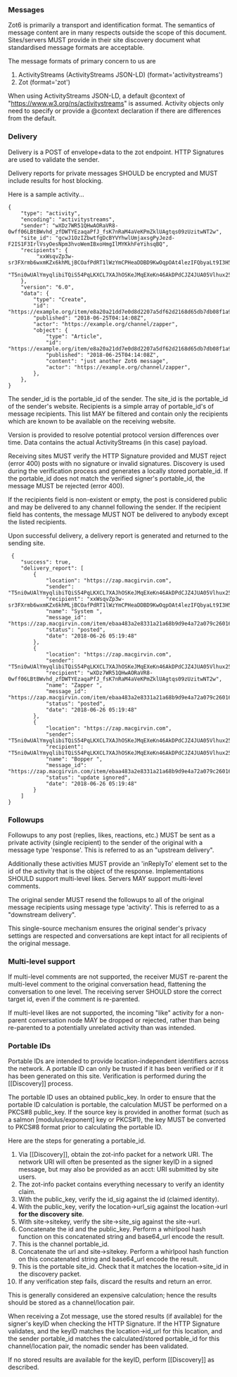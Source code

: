### Messages

Zot6 is primarily a transport and identification format. The semantics of message content are in many respects outside the scope of this document. Sites/servers MUST provide in their site discovery document what standardised message formats are acceptable.

The message formats of primary concern to us are 

1. ActivityStreams (ActivityStreams JSON-LD) (format='activitystreams')
2. Zot (format='zot')

When using ActivityStreams JSON-LD, a default @context of "https://www.w3.org/ns/activitystreams" is assumed. Activity objects only need to specify or provide a @context declaration if there are differences from the default. 

### Delivery

Delivery is a POST of envelope+data to the zot endpoint. HTTP Signatures are used to validate the sender. 

Delivery reports for private messages SHOULD be encrypted and MUST include results for host blocking.

Here is a sample activity...

````
{
    "type": "activity",
    "encoding": "activitystreams",
    "sender": "wXDz7WR51QHwAORaVR8-0wff06LBtBWvhd_zfDWTYEzaqaPfJ_fsK7nRaM4aVeKPmZklUAgtqs09zUzitwNT2w",
    "site_id": "gcwJ1OzIZbwtfgDcBYVYhwlUmjaxsgPyJezd-F2IS1F3IrlVsyOesNpm3hvoWemIBxoHmgIlMYKkhFeYihsqBQ",
    "recipients": {
         "xxWsqvZp3w-sr3FXrmb6wxmKZx6khMLjBCOafPdRT1lWzYmCPHeaDDBD9KwOqpOAt4lezIFQbyaLt9I3H54M9Q",
         "T5ni0wUAlYmyqlibiTQiS54PqLKXCL7XAJhOSKeJMqEXeKn46AkDPdCJZ4JUA05Vlhux25OLTkBPyV7L60JmyQ",
    },
    "version": "6.0",
    "data": {
        "type": "Create",
        "id": "https://example.org/item/e8a20a21dd7e0d8d2207a5df62d2168d65db7db08f1a91ca",
        "published": "2018-06-25T04:14:08Z",
        "actor": "https://example.org/channel/zapper",
        "object": {
            "type": "Article",
            "id": "https://example.org/item/e8a20a21dd7e0d8d2207a5df62d2168d65db7db08f1a91ca",
            "published": "2018-06-25T04:14:08Z",
            "content": "just another Zot6 message",
            "actor": "https://example.org/channel/zapper",
        },
    },
}
````

The sender\_id is the portable\_id of the sender. The site\_id is the portable\_id of the sender's website.
Recipients is a simple array of portable_id's of message recipients. This list MAY be filtered and contain only the recipients which are known to be available on the receiving website. 

Version is provided to resolve potential protocol version differences over time. Data contains the actual ActivityStreams (in this case) payload.


Receiving sites MUST verify the HTTP Signature provided and MUST reject (error 400) posts with no signature or invalid signatures. Discovery is used during the verification process and generates a locally stored portable\_id. If the portable\_id does not match the verified signer's portable\_id, the message MUST be rejected (error 400). 

If the recipients field is non-existent or empty, the post is considered public and may be delivered to any channel following the sender. If the recipient field has contents, the message MUST NOT be delivered to anybody except the listed recipients.

Upon successful delivery, a delivery report is generated and returned to the sending site.

````
 {
    "success": true,
    "delivery_report": [
        {
            "location": "https://zap.macgirvin.com",
            "sender": "T5ni0wUAlYmyqlibiTQiS54PqLKXCL7XAJhOSKeJMqEXeKn46AkDPdCJZ4JUA05Vlhux25OLTkBPyV7L60JmyQ",
            "recipient": "xxWsqvZp3w-sr3FXrmb6wxmKZx6khMLjBCOafPdRT1lWzYmCPHeaDDBD9KwOqpOAt4lezIFQbyaLt9I3H54M9Q",
            "name": "System ",
            "message_id": "https://zap.macgirvin.com/item/ebaa483a2e8331a21a68b9d9e4a72a079c260162d2e37edc",
            "status": "posted",
            "date": "2018-06-26 05:19:48"
        },
        {
            "location": "https://zap.macgirvin.com",
            "sender": "T5ni0wUAlYmyqlibiTQiS54PqLKXCL7XAJhOSKeJMqEXeKn46AkDPdCJZ4JUA05Vlhux25OLTkBPyV7L60JmyQ",
            "recipient": "wXDz7WR51QHwAORaVR8-0wff06LBtBWvhd_zfDWTYEzaqaPfJ_fsK7nRaM4aVeKPmZklUAgtqs09zUzitwNT2w",
            "name": "Zapper ",
            "message_id": "https://zap.macgirvin.com/item/ebaa483a2e8331a21a68b9d9e4a72a079c260162d2e37edc",
            "status": "posted",
            "date": "2018-06-26 05:19:48"
        },
        {
            "location": "https://zap.macgirvin.com",
            "sender": "T5ni0wUAlYmyqlibiTQiS54PqLKXCL7XAJhOSKeJMqEXeKn46AkDPdCJZ4JUA05Vlhux25OLTkBPyV7L60JmyQ",
            "recipient": "T5ni0wUAlYmyqlibiTQiS54PqLKXCL7XAJhOSKeJMqEXeKn46AkDPdCJZ4JUA05Vlhux25OLTkBPyV7L60JmyQ",
            "name": "Bopper ",
            "message_id": "https://zap.macgirvin.com/item/ebaa483a2e8331a21a68b9d9e4a72a079c260162d2e37edc",
            "status": "update ignored",
            "date": "2018-06-26 05:19:48"
        }
    ]
}
````

### Followups

Followups to any post (replies, likes, reactions, etc.) MUST be sent as a private activity (single recipient) to the sender of the original with a message type 'response'. This is referred to as an "upstream delivery". 

Additionally these activities MUST provide an 'inReplyTo' element set to the id of the activity that is the object of the response. Implementations SHOULD support multi-level likes. Servers MAY support multi-level comments. 


The original sender MUST resend the followups to all of the original message recipients using message type 'activity'. This is referred to as a "downstream delivery". 

This single-source mechanism ensures the original sender's privacy settings are respected and conversations are kept intact for all recipients of the original message. 

### Multi-level support

If multi-level comments are not supported, the receiver MUST re-parent the multi-level comment to the original conversation head, flattening the conversation to one level. The receiving server SHOULD store the correct target id, even if the comment is re-parented. 

If multi-level likes are not supported, the incoming "like" activity for a non-parent conversation node MAY be dropped or rejected, rather than being re-parented to a potentially unrelated activity than was intended.   


### Portable IDs

Portable IDs are intended to provide location-independent identifiers across the network. A portable ID can only be trusted if it has been verified or if it has been generated on this site. Verification is performed during the [[Discovery]] process. 

The portable ID uses an obtained public\_key. In order to ensure that the portable ID calculation is portable, the calculation MUST be performed on a PKCS#8 public\_key. If the source key is provided in another format (such as a salmon [modulus/exponent] key or PKCS#1), the key MUST be converted to PKCS#8 format prior to calculating the portable ID.   

Here are the steps for generating a portable\_id.

1. Via [[Discovery]], obtain the zot-info packet for a network URI. The network URI will often be presented as the signer keyID in a signed message, but may also be provided as an acct: URI submitted by site users.
2. The zot-info packet contains everything necessary to verify an identity claim.
3. With the public\_key, verify the id\_sig against the id (claimed identity).
4. With the public\_key, verify the location->url\_sig against the location->url **for the discovery site**.
5. With site->sitekey, verify the site->site\_sig against the site->url.
6. Concatenate the id and the public\_key. Perform a whirlpool hash function on this concatenated string and base64_url encode the result. 
7. This is the channel portable\_id.
8. Concatenate the url and site->sitekey. Perform a whirlpool hash function on this concatenated string and base64_url encode the result. 
9. This is the portable site\_id. Check that it matches the location->site\_id in the discovery packet. 
10. If any verification step fails, discard the results and return an error. 

This is generally considered an expensive calculation; hence the results should be stored as a channel/location pair. 

When receiving a Zot message, use the stored results (if available) for the signer's keyID when checking the HTTP Signature. If the HTTP Signature validates, and the keyID matches the location->id\_url for this location, and the sender portable\_id matches the calculated/stored portable\_id for this channel/location pair, the nomadic sender has been validated.

If no stored results are available for the keyID, perform [[Discovery]] as described.